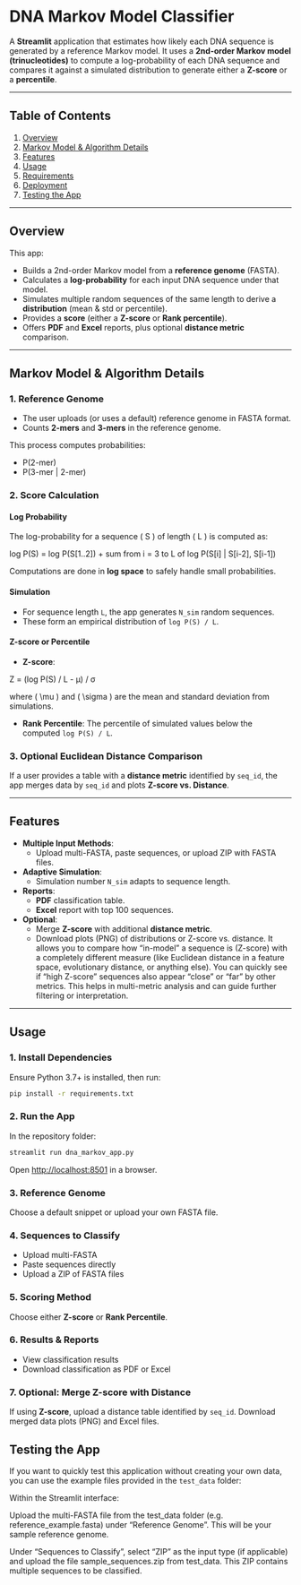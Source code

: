 # DNA Markov Model Classifier

A **Streamlit** application that estimates how likely each DNA sequence is generated by a reference Markov model.
It uses a **2nd-order Markov model (trinucleotides)** to compute a log-probability of each DNA sequence and compares it against a simulated distribution to generate either a **Z-score** or a **percentile**.

---

## Table of Contents

1. [Overview](#overview)
2. [Markov Model \& Algorithm Details](#markov-model--algorithm-details)
3. [Features](#features)
4. [Usage](#usage)
5. [Requirements](#requirements)
6. [Deployment](#deployment)
7. [Testing the App](#testing-the-app)

---

## Overview

This app:

- Builds a 2nd-order Markov model from a **reference genome** (FASTA).
- Calculates a **log-probability** for each input DNA sequence under that model.
- Simulates multiple random sequences of the same length to derive a **distribution** (mean \& std or percentile).
- Provides a **score** (either a **Z-score** or **Rank percentile**).
- Offers **PDF** and **Excel** reports, plus optional **distance metric** comparison.

---

## Markov Model \& Algorithm Details

### 1. Reference Genome

- The user uploads (or uses a default) reference genome in FASTA format.
- Counts **2-mers** and **3-mers** in the reference genome.

This process computes probabilities:

- P(2-mer)  
- P(3-mer | 2-mer)

### 2. Score Calculation

#### Log Probability

The log-probability for a sequence \( S \) of length \( L \) is computed as:

log P(S) = log P(S[1..2]) + sum from i = 3 to L of log P(S[i] | S[i-2], S[i-1])

Computations are done in **log space** to safely handle small probabilities.

#### Simulation

- For sequence length `L`, the app generates `N_sim` random sequences.
- These form an empirical distribution of `log P(S) / L`.

#### Z-score or Percentile

- **Z-score**:

Z = (log P(S) / L - μ) / σ

where \( \mu \) and \( \sigma \) are the mean and standard deviation from simulations.

- **Rank Percentile**:
The percentile of simulated values below the computed `log P(S) / L`.

### 3. Optional Euclidean Distance Comparison

If a user provides a table with a **distance metric** identified by `seq_id`, the app merges data by `seq_id` and plots **Z-score vs. Distance**.

---

## Features

- **Multiple Input Methods**:
  - Upload multi-FASTA, paste sequences, or upload ZIP with FASTA files.
- **Adaptive Simulation**:
  - Simulation number `N_sim` adapts to sequence length.
- **Reports**:
  - **PDF** classification table.
  - **Excel** report with top 100 sequences.
- **Optional**:
  - Merge **Z-score** with additional **distance metric**.
  - Download plots (PNG) of distributions or Z-score vs. distance. It allows you to compare how “in-model” a sequence is (Z-score) with a completely different measure (like Euclidean distance in a feature space, evolutionary distance, or anything else). You can quickly see if “high Z-score” sequences also appear “close” or “far” by other metrics. This helps in multi-metric analysis and can guide further filtering or interpretation.


---

## Usage

### 1. Install Dependencies

Ensure Python 3.7+ is installed, then run:
```bash
pip install -r requirements.txt
```

### 2. Run the App

In the repository folder:
```bash
streamlit run dna_markov_app.py
```
Open [http://localhost:8501](http://localhost:8501) in a browser.

### 3. Reference Genome

Choose a default snippet or upload your own FASTA file.

### 4. Sequences to Classify

- Upload multi-FASTA
- Paste sequences directly
- Upload a ZIP of FASTA files

### 5. Scoring Method

Choose either **Z-score** or **Rank Percentile**.

### 6. Results \& Reports

- View classification results
- Download classification as PDF or Excel

### 7. Optional: Merge Z-score with Distance

If using **Z-score**, upload a distance table identified by `seq_id`. Download merged data plots (PNG) and Excel files.

## Testing the App

If you want to quickly test this application without creating your own data, you can use the example files provided in the `test_data` folder:

Within the Streamlit interface:

Upload the multi-FASTA file from the test_data folder (e.g. reference_example.fasta) under “Reference Genome”. This will be your sample reference genome.

Under “Sequences to Classify”, select “ZIP” as the input type (if applicable) and upload the file sample_sequences.zip from test_data. This ZIP contains multiple sequences to be classified.

    



